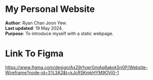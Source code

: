 # My Personal Website
**Author**: Ryan Chan Joon Yew.  
**Last updated**: 19 May 2024.  
**Purpose**: To introduce myself with a static webpage.  

# Link To Figma
https://www.figma.com/design/Ax29rfvwrGmAq8akok5n0P/Website-Wireframe?node-id=3%3A2&t=kJcRSKmkHYM9OVi0-1

